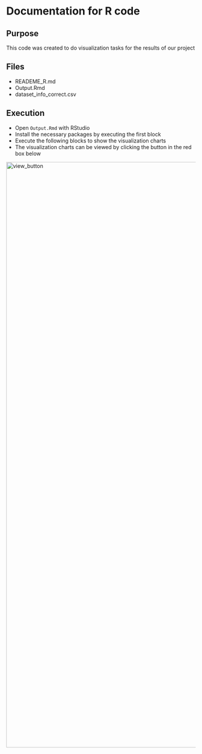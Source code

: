 # Documentation for R code

## Purpose
This code was created to do visualization tasks for the results of our project

## Files

- READEME_R.md
- Output.Rmd
- dataset_info_correct.csv

## Execution

- Open `Output.Rmd` with RStudio
- Install the necessary packages by executing the first block
- Execute the following blocks to show the visualization charts
- The visualization charts can be viewed by clicking the button in the red box below

<img width="1552" alt="view_button" src="https://user-images.githubusercontent.com/39261875/143032100-0fcdb3f1-a199-4134-8b99-c4a3e4f57636.png">



